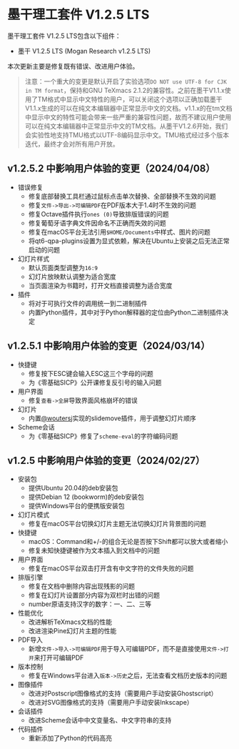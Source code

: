 # 墨干理工套件 V1.2.5 LTS
墨干理工套件 V1.2.5 LTS包含以下组件：
+ 墨干 V1.2.5 LTS (Mogan Research v1.2.5 LTS)

本次更新主要是修复既有错误、改进用户体验。

> 注意：一个重大的变更是默认开启了实验选项`DO NOT use UTF-8 for CJK in TM format`，保持和GNU TeXmacs 2.1.2的兼容性。之前在墨干V1.1.x使用了TM格式中显示中文特性的用户，可以关闭这个选项以正确加载墨干V1.1.x生成的可以在纯文本编辑器中正常显示中文的文档。v1.1.x的在tm文档中显示中文的特性可能会带来一些严重的兼容性问题，故而不建议用户使用可以在纯文本编辑器中正常显示中文的TM文档。从墨干V1.2.6开始，我们会实验性地支持TMU格式以UTF-8编码显示中文。TMU格式经过多个版本迭代，最终才会对所有用户开放。

## v1.2.5.2 中影响用户体验的变更（2024/04/08）
+ 错误修复
  + 修复底部替换工具栏通过鼠标点击单次替换、全部替换不生效的问题
  + 修复`文件->导出->可编辑PDF`在PDF版本大于1.4时不生效的问题
  + 修复Octave插件执行`ones (0)`导致排版错误的问题
  + 修复葡萄牙语字典文件因命名不正确而失效的问题
  + 修复在macOS平台无法引用`$HOME/Documents`中样式、图片的问题
  + 将qt6-qpa-plugins设置为显式依赖，解决在Ubuntu上安装之后无法正常启动的问题
+ 幻灯片样式
  + 默认页面类型调整为`16:9`
  + 幻灯片放映默认调整为适合宽度
  + 当页面渲染为书籍时，打开文档直接调整为适合宽度
+ 插件
  + 将对于可执行文件的调用统一到二进制插件
  + 内置Python插件，其中对于Python解释器的定位由Python二进制插件决定

## v1.2.5.1 中影响用户体验的变更（2024/03/14）
+ 快捷键
  + 修复按下ESC键会输入ESC这三个字母的问题
  + 为《零基础SICP》公开课修复反引号的输入问题
+ 用户界面
  + 修复`查看->全屏`导致界面风格崩坏的错误
+ 幻灯片
  + 内置[@woutersj](https://github.com/woutersj)实现的slidemove插件，用于调整幻灯片顺序
+ Scheme会话
  + 为《零基础SICP》修复了`scheme-eval`的字符编码问题

## v1.2.5 中影响用户体验的变更（2024/02/27）
+ 安装包
  + 提供Ubuntu 20.04的deb安装包
  + 提供Debian 12 (bookworm)的deb安装包
  + 提供Windows平台的便携版安装包
+ 幻灯片模式
  + 修复在macOS平台切换幻灯片主题无法切换幻灯片背景图的问题
+ 快捷键
  + macOS：Command和+/-的组合无论是否按下Shift都可以放大或者缩小
  + 修复未知快捷键被作为文本插入到文档中的问题
+ 用户界面
  + 修复在macOS平台双击打开含有中文字符的文件失败的问题
+ 排版引擎
  + 修复在文档中删除内容出现残影的问题
  + 修复在幻灯片设置部分内容为双栏时出错的问题
  + number原语支持汉字的数字：一、二、三等
+ 性能优化
  + 改进解析TeXmacs文档的性能
  + 改进渲染Pine幻灯片主题的性能
+ PDF导入
  + 新增`文件->导入->可编辑PDF`用于导入可编辑PDF，而不是直接使用`文件->打开`来打开可编辑PDF
+ 版本控制
  + 修复在Windows平台进入`版本->历史`之后，无法查看文档历史版本的问题
+ 图像插件
  + 改进对Postscript图像格式的支持（需要用户手动安装Ghostscript）
  + 改进对SVG图像格式的支持（需要用户手动安装Inkscape）
+ 会话插件
  + 改进Scheme会话中中文变量名、中文字符串的支持
+ 代码插件
  + 重新添加了Python的代码高亮
